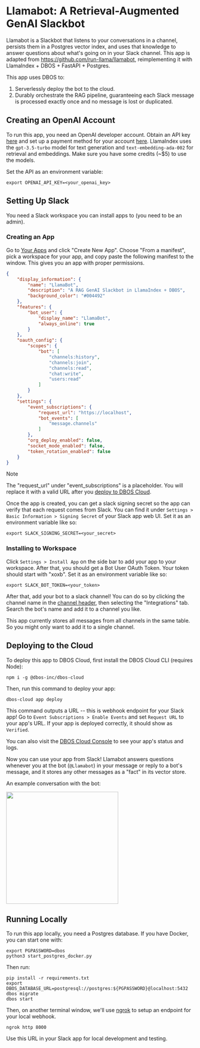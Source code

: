 # Llamabot: A Retrieval-Augmented GenAI Slackbot

Llamabot is a Slackbot that listens to your conversations in a channel, persists them in a Postgres vector index, and uses that knowledge to answer questions about what's going on in your Slack channel.
This app is adapted from https://github.com/run-llama/llamabot, reimplementing it with LlamaIndex + DBOS + FastAPI + Postgres.

This app uses DBOS to:

1. Serverlessly deploy the bot to the cloud.
2. Durably orchestrate the RAG pipeline, guaranteeing each Slack message is processed exactly once and no message is lost or duplicated.

## Creating an OpenAI Account
To run this app, you need an OpenAI developer account. Obtain an API key [here](https://platform.openai.com/api-keys) and set up a payment method for your account [here](https://platform.openai.com/account/billing/overview).
LlamaIndex uses the `gpt-3.5-turbo` model for text generation and `text-embedding-ada-002` for retrieval and embeddings.
Make sure you have some credits (~$5) to use the models.


Set the API as an environment variable:

```shell
export OPENAI_API_KEY=<your_openai_key>
```

## Setting Up Slack
You need a Slack workspace you can install apps to (you need to be an admin).

### Creating an App

Go to [Your Apps](https://api.slack.com/apps) and click "Create New App". Choose "From a manifest", pick a workspace for your app, and copy paste the following manifest to the window. This gives you an app with proper permissions.

```json
{
    "display_information": {
        "name": "LlamaBot",
        "description": "A RAG GenAI Slackbot in LlamaIndex + DBOS",
        "background_color": "#004492"
    },
    "features": {
        "bot_user": {
            "display_name": "LlamaBot",
            "always_online": true
        }
    },
    "oauth_config": {
        "scopes": {
            "bot": [
                "channels:history",
                "channels:join",
                "channels:read",
                "chat:write",
                "users:read"
            ]
        }
    },
    "settings": {
        "event_subscriptions": {
            "request_url": "https://localhost",
            "bot_events": [
                "message.channels"
            ]
        },
        "org_deploy_enabled": false,
        "socket_mode_enabled": false,
        "token_rotation_enabled": false
    }
}
```

> [!NOTE]
> The "request_url" under "event_subscriptions" is a placeholder.
> You will replace it with a valid URL after you [deploy to DBOS Cloud](#deploying-to-the-cloud).

Once the app is created, you can get a slack signing secret so the app can verify that each request comes from Slack.
You can find it under `Settings > Basic Information > Signing Secret` of your Slack app web UI. Set it as an environment variable like so:

```shell
export SLACK_SIGNING_SECRET=<your_secret>
```

### Installing to Workspace

Click `Settings > Install App` on the side bar to add your app to your workspace.
After that, you should get a Bot User OAuth Token.
Your token should start with "xoxb". Set it as an environment variable like so:

```shell
export SLACK_BOT_TOKEN=<your_token>
```

After that, add your bot to a slack channel! You can do so by clicking the channel name in the [channel header](https://slack.com/help/articles/360059928654-How-to-use-Slack--your-quick-start-guide#channels), then selecting the "Integrations" tab.
Search the bot's name and add it to a channel you like.

This app currently stores all messages from all channels in the same table. So you might only want to add it to a single channel.

## Deploying to the Cloud

To deploy this app to DBOS Cloud, first install the DBOS Cloud CLI (requires Node):

```shell
npm i -g @dbos-inc/dbos-cloud
```

Then, run this command to deploy your app:

```shell
dbos-cloud app deploy
```

This command outputs a URL -- this is webhook endpoint for your Slack app!
Go to `Event Subscriptions > Enable Events` and set `Request URL` to your app's URL.
If your app is deployed correctly, it should show as `Verified`.

You can also visit the [DBOS Cloud Console](https://console.dbos.dev/) to see your app's status and logs.

Now you can use your app from Slack!
Llamabot answers questions whenever you at the bot (`@Llamabot`) in your message or reply to a bot's message, and it stores any other messages as a "fact" in its vector store.

An example conversation with the bot:

<img src="https://github.com/user-attachments/assets/1051ed46-ac6f-49bf-9109-449df9e4bca2" data-canonical-src="https://github.com/user-attachments/assets/1051ed46-ac6f-49bf-9109-449df9e4bca2" width="300"/>

## Running Locally

To run this app locally, you need a Postgres database.
If you have Docker, you can start one with:

```shell
export PGPASSWORD=dbos
python3 start_postgres_docker.py
```

Then run:

```shell
pip install -r requirements.txt
export DBOS_DATABASE_URL=postgresql://postgres:${PGPASSWORD}@localhost:5432
dbos migrate
dbos start
```

Then, on another terminal window, we'll use [ngrok](https://ngrok.com/) to setup an endpoint for your local webhook.

```shell
ngrok http 8000
```

Use this URL in your Slack app for local development and testing.
